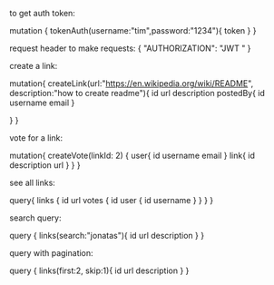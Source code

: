 to get auth token:

mutation {
  tokenAuth(username:"tim",password:"1234"){
    token
  }
}

request header to make requests:
{
  "AUTHORIZATION": "JWT <token>"
}


create a link:

mutation{
  createLink(url:"https://en.wikipedia.org/wiki/README", description:"how to create readme"){
    id
    url
    description
    postedBy{
      id
      username
      email
    }
    
  }
}

vote for a link:

mutation{
  createVote(linkId: 2) {
    user{
      id
      username
      email
    }
    link{
      id
      description
      url
    }
  }
}

see all links:

query{
  links {
    id
    url
    votes {
      id
      user {
        id
        username
      }
    }
  }
}

search query:

query {
  links(search:"jonatas"){
    id
    url
    description
  }
}

query with pagination: 

query {
  links(first:2, skip:1){
    id
    url
    description
  }
}